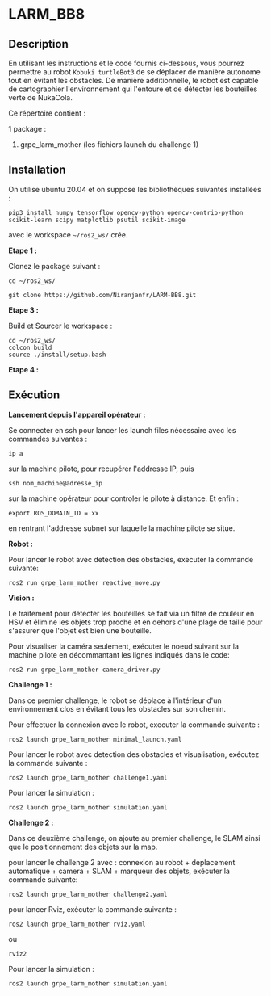 # LARM_BB8

## Description

En utilisant les instructions et le code fournis ci-dessous, vous pourrez permettre au robot ```Kobuki turtleBot3``` de se déplacer de manière autonome tout en évitant les obstacles. De manière additionnelle, le robot est capable de cartographier l'environnement qui l'entoure et de détecter les bouteilles verte de NukaCola.

Ce répertoire contient :

1 package :

1. grpe_larm_mother        (les fichiers launch du challenge 1)


## Installation

On utilise ubuntu 20.04 et on suppose les bibliothèques suivantes installées : 
 ```
pip3 install numpy tensorflow opencv-python opencv-contrib-python scikit-learn scipy matplotlib psutil scikit-image
```
 avec le workspace `~/ros2_ws/` crée.


**Etape 1 :**

Clonez le package suivant :

```
cd ~/ros2_ws/

git clone https://github.com/Niranjanfr/LARM-BB8.git
```


**Etape 3 :**

Build et Sourcer le workspace :
```
cd ~/ros2_ws/
colcon build
source ./install/setup.bash
```

**Etape 4 :**

## Exécution

**Lancement depuis l'appareil opérateur :**

Se connecter en ssh pour lancer les launch files nécessaire avec les commandes suivantes : 

```
ip a
```
sur la machine pilote, pour recupérer l'addresse IP, puis
```
ssh nom_machine@adresse_ip
```
sur la machine opérateur pour controler le pilote à distance. Et enfin :
```
export ROS_DOMAIN_ID = xx
```
en rentrant l'addresse subnet sur laquelle la machine pilote se situe.

**Robot :**
 
Pour lancer le robot avec detection des obstacles, executer la commande suivante:
```
ros2 run grpe_larm_mother reactive_move.py
```

**Vision :**

Le traitement pour détecter les bouteilles se fait via un filtre de couleur en HSV et élimine les objets trop proche et en dehors d'une plage de taille pour s'assurer que l'objet est bien une bouteille.

Pour visualiser la caméra seulement, exécuter le noeud suivant sur la machine pilote en décommantant les lignes indiqués dans le code:
```
ros2 run grpe_larm_mother camera_driver.py
```

**Challenge 1 :**

Dans ce premier challenge, le robot se déplace à l'intérieur d'un environnement clos en évitant tous les obstacles sur son chemin.

Pour effectuer la connexion avec le robot, executer la commande suivante :
```
ros2 launch grpe_larm_mother minimal_launch.yaml
```

Pour lancer le robot avec detection des obstacles et visualisation, exécutez la commande suivante :
```
ros2 launch grpe_larm_mother challenge1.yaml
```

Pour lancer la simulation :
```
ros2 launch grpe_larm_mother simulation.yaml
```
**Challenge 2 :**

Dans ce deuxième challenge, on ajoute au premier challenge, le SLAM ainsi que le positionnement des objets sur la map.

pour lancer le challenge 2 avec : connexion au robot + deplacement automatique + camera + SLAM + marqueur des objets, exécuter la commande suivante:
```
ros2 launch grpe_larm_mother challenge2.yaml
```

pour lancer Rviz, exécuter la commande suivante : 
```
ros2 launch grpe_larm_mother rviz.yaml
```
ou 
```
rviz2
```

Pour lancer la simulation :
```
ros2 launch grpe_larm_mother simulation.yaml
```

